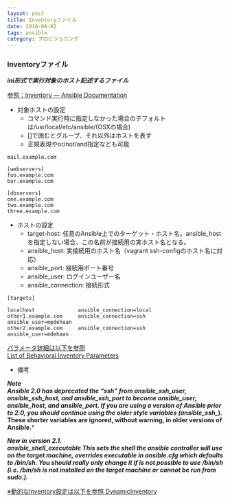 ```yaml
---
layout: post
title: Inventoryファイル
date: 2016-08-02
tags: ansible
category: プロビジョニング
---
```


### Inventoryファイル

***ini形式で実行対象のホスト記述するファイル***

[参照：Inventory — Ansible Documentation](http://docs.ansible.com/ansible/intro_inventory.html)

- 対象ホストの設定
   - コマンド実行時に指定しなかった場合のデフォルトは/usr/local/etc/ansible/(OSXの場合)
   - []で囲むとグループ、それ以外はホストを表す
   - 正規表現やor/not/and指定なども可能
   
   
```
mail.example.com

[webservers]
foo.example.com
bar.example.com

[dbservers]
one.example.com
two.example.com
three.example.com
```

- ホストの設定
   - target-host: 任意のAnsible上でのターゲット・ホスト名。ansible_hostを指定しない場合、この名前が接続用の実ホスト名となる。
   - ansible_host: 実接続用のホスト名（vagrant ssh-configのホスト名に対応）
   - ansible_port: 接続用ポート番号
   - ansible_user: ログインユーザー名
   - ansible_connection: 接続形式

```
[targets]

localhost              ansible_connection=local
other1.example.com     ansible_connection=ssh        ansible_user=mpdehaan
other2.example.com     ansible_connection=ssh        ansible_user=mdehaan
```

> 
[パラメータ詳細は以下を参照  
List of Behavioral Inventory Parameters](http://docs.ansible.com/ansible/intro_inventory.html#list-of-behavioral-inventory-parameters)  

- 備考
  
 ***Note  
Ansible 2.0 has deprecated the “ssh” from ansible_ssh_user, ansible_ssh_host, and ansible_ssh_port to become ansible_user, ansible_host, and ansible_port. If you are using a version of Ansible prior to 2.0, you should continue using the older style variables (ansible_ssh_*). These shorter variables are ignored, without warning, in older versions of Ansible.***

 ***New in version 2.1.  
ansible_shell_executable
This sets the shell the ansible controller will use on the target machine, overrides executable in ansible.cfg which defaults to /bin/sh. You should really only change it if is not possible to use /bin/sh (i.e. /bin/sh is not installed on the target machine or cannot be run from sudo.).***

 [※動的なInventory設定は以下を参照
 DynamicInventory](http://docs.ansible.com/ansible/intro_dynamic_inventory.html)